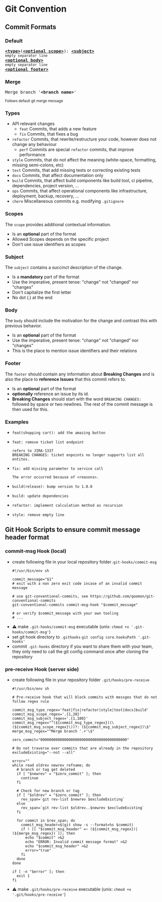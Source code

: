# Git Convention

## Commit Formats

### Default
<pre>
<b><a href="#types">&lt;type&gt;</a></b></font>(<b><a href="#scopes">&lt;optional scope&gt;</a></b>): <b><a href="#subject">&lt;subject&gt;</a></b>
<sub>empty separator line</sub>
<b><a href="#body">&lt;optional body&gt;</a></b>
<sub>empty separator line</sub>
<b><a href="#footer">&lt;optional footer&gt;</a></b>
</pre>

### Merge
<pre>
Merge branch '<b>&lt;branch name&gt;</b>'
</pre>
<sup>Follows default git merge message</sup>


### Types
* API relevant changes
    * `feat` Commits, that adds a new feature
    * `fix` Commits, that fixes a bug
* `refactor` Commits, that rewrite/restructure your code, however does not change any behaviour
    * `perf` Commits are special `refactor` commits, that improve performance
* `style` Commits, that do not affect the meaning (white-space, formatting, missing semi-colons, etc)
* `test` Commits, that add missing tests or correcting existing tests
* `docs` Commits, that affect documentation only
* `build` Commits, that affect build components like build tool, ci pipeline, dependencies, project version, ...
* `ops` Commits, that affect operational components like infrastructure, deployment, backup, recovery, ...
* `chore` Miscellaneous commits e.g. modifying `.gitignore`

### Scopes
The `scope` provides additional contextual information.
* Is an **optional** part of the format
* Allowed Scopes depends on the specific project
* Don't use issue identifiers as scopes

### Subject
The `subject` contains a succinct description of the change.
* Is a **mandatory** part of the format
* Use the imperative, present tense: "change" not "changed" nor "changes"
* Don't capitalize the first letter
* No dot (.) at the end

### Body
The `body` should include the motivation for the change and contrast this with previous behavior.
* Is an **optional** part of the format
* Use the imperative, present tense: "change" not "changed" nor "changes"
* This is the place to mention issue identifiers and their relations

### Footer
The `footer` should contain any information about **Breaking Changes** and is also the place to **reference Issues** that this commit refers to.
* Is an **optional** part of the format
* **optionally** reference an issue by its id.
* **Breaking Changes** should start with the word `BREAKING CHANGES:` followed by space or two newlines. The rest of the commit message is then used for this.


### Examples
* ```
  feat(shopping cart): add the amazing button
  ```
* ```
  feat: remove ticket list endpoint
  
  refers to JIRA-1337
  BREAKING CHANGES: ticket enpoints no longer supports list all entites.
  ```
* ```
  fix: add missing parameter to service call
  
  The error occurred because of <reasons>.
  ```
* ```
  build(release): bump version to 1.0.0
  ```
* ```
  build: update dependencies
  ```
* ```
  refactor: implement calculation method as recursion
  ```
* ```
  style: remove empty line
  ```
  
  
## Git Hook Scripts to ensure commit message header format

### commit-msg Hook (local)
* create following file in your local repository folder`.git-hooks/commit-msg`
  ```shell
  #!/usr/bin/env sh
  
  commit_message="$1"
  # exit with a non zero exit code incase of an invalid commit message
  
  # use git-conventional-commits, see https://github.com/qoomon/git-conventional-commits
  git-conventional-commits commit-msg-hook "$commit_message"
  
  # or verify $commit_message with your own tooling
  # ...
  
  ```
* ⚠ make `.git-hooks/commit-msg` executable (unix: `chmod +x '.git-hooks/commit-msg'`)
* set git hook directory to `.githooks`  `git config core.hooksPath '.git-hooks'`
* commit `.git-hooks` directory if you want to share them with your team, they only need to call the git config command once after cloning the repository

### pre-receive Hook (server side)
* create following file in your repository folder `.git/hooks/pre-receive`
  ```shell
  #!/usr/bin/env sh

  # Pre-receive hook that will block commits with messges that do not follow regex rule

  commit_msg_type_regex='feat|fix|refactor|style|test|docs|build'
  commit_msg_scope_regex='.{1,20}'
  commit_msg_subject_regex='.{1,100}'
  commit_msg_regex="^(${commit_msg_type_regex})(\(${commit_msg_scope_regex}\))?: (${commit_msg_subject_regex})\$"
  merge_msg_regex="^Merge branch '.+'\$"

  zero_commit="0000000000000000000000000000000000000000"

  # Do not traverse over commits that are already in the repository
  excludeExisting="--not --all"

  error=""
  while read oldrev newrev refname; do
    # branch or tag get deleted
    if [ "$newrev" = "$zero_commit" ]; then
      continue
    fi

    # Check for new branch or tag
    if [ "$oldrev" = "$zero_commit" ]; then
      rev_span=`git rev-list $newrev $excludeExisting`
    else
      rev_span=`git rev-list $oldrev..$newrev $excludeExisting`
    fi

    for commit in $rev_span; do
      commit_msg_header=$(git show -s --format=%s $commit)
      if ! [[ "$commit_msg_header" =~ (${commit_msg_regex})|(${merge_msg_regex}) ]]; then
        echo "$commit" >&2
        echo "ERROR: Invalid commit message format" >&2
        echo "$commit_msg_header" >&2
        error="true"
      fi
    done
  done

  if [ -n "$error" ]; then
    exit 1
  fi
  ```
* ⚠ make `.git/hooks/pre-receive` executable (unix: `chmod +x '.git/hooks/pre-receive'`)